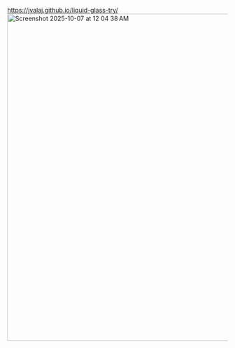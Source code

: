 https://jvalaj.github.io/liquid-glass-try/
<img width="1315" height="746" alt="Screenshot 2025-10-07 at 12 04 38 AM" src="https://github.com/user-attachments/assets/e8a4ce4c-906d-40ea-81c5-ade92d570197" />
